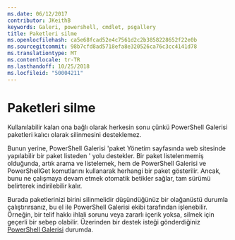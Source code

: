 ```yaml
---
ms.date: 06/12/2017
contributor: JKeithB
keywords: Galeri, powershell, cmdlet, psgallery
title: Paketleri silme
ms.openlocfilehash: ca5e68fcad52e4c7561d2c2b3858228652f22e0b
ms.sourcegitcommit: 98b7cfd8ad5718efa8e320526ca76c3cc4141d78
ms.translationtype: MT
ms.contentlocale: tr-TR
ms.lasthandoff: 10/25/2018
ms.locfileid: "50004211"
---
```

# <a name="deleting-packages"></a>Paketleri silme

Kullanılabilir kalan ona bağlı olarak herkesin sonu çünkü PowerShell Galerisi paketleri kalıcı olarak silinmesini desteklemez.

Bunun yerine, PowerShell Galerisi 'paket Yönetim sayfasında web sitesinde yapılabilir bir paket listeden ' yolu destekler.
Bir paket listelenmemiş olduğunda, artık arama ve listelemek, hem de PowerShell Galerisi ve PowerShellGet komutlarını kullanarak herhangi bir paket gösterilir.
Ancak, bunu ne çalışmaya devam etmek otomatik betikler sağlar, tam sürümü belirterek indirilebilir kalır.

Burada paketlerinizi birini silinmelidir düşündüğünüz bir olağanüstü durumla çalıştırırsanız, bu el ile PowerShell Galerisi ekibi tarafından işlenebilir.
Örneğin, bir telif hakkı ihlali sorunu veya zararlı içerik yoksa, silmek için geçerli bir sebep olabilir.
Üzerinden bir destek isteği gönderdiğiniz [PowerShell Galerisi](http://www.PowerShellGallery.com) durumda.
